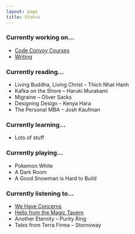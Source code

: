```yaml
---
layout: page
title: Status
---
```


### Currently working on...

* [Code Convoy Courses](http://codeconvoy.com)
* [Writing](/archive)

### Currently reading...

* Living Buddha, Living Christ – Thich Nhat Hanh
* Kafka on the Shore – Haruki Murakami
* Migraine – Oliver Sacks
* Designing Design – Kenya Hara
* The Personal MBA – Josh Kaufman

### Currently learning...

* Lots of stuff

### Currently playing...

* Pokemon White
* A Dark Room
* A Good Snowman is Hard to Build

### Currently listening to...

* [We Have Concerns](http://www.wehaveconcerns.com)
* [Hello from the Magic Tavern](http://hellofromthemagictavern.com)
* Another Eternity – Purity Ring
* Tales from Terra Firma – Stornoway

